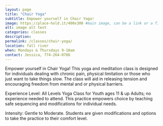 ```yaml
---
layout: page
title: "Chair Yoga"
subtitle: Empower yourself in Chair Yoga!
image: https://place-hold.it/400x300 #main image, can be a link or a file in assets/img/portfolio
alt: image alt text
categories: classes
description:
permalink: /classes/chair-yoga/
location: fall river
when: Mondays & Thursdays 9-10am
contact: Jessica, 774-264-0786
---
```


Empower yourself in Chair Yoga! This yoga and meditation class is designed for individuals dealing with chronic pain, physical limitation or those who just want to take things slow. The class will aid in releasing tension and encouraging freedom from mental and or physical barriers.

Experience Level: All Levels Yoga Class for Youth ages 11 & up Adults; no experience needed to attend. This practice empowers choice by teaching safe sequencing and modifications for individual needs.

Intensity: Gentle to Moderate. Students are given modifications and options to take the practice to their comfort level.